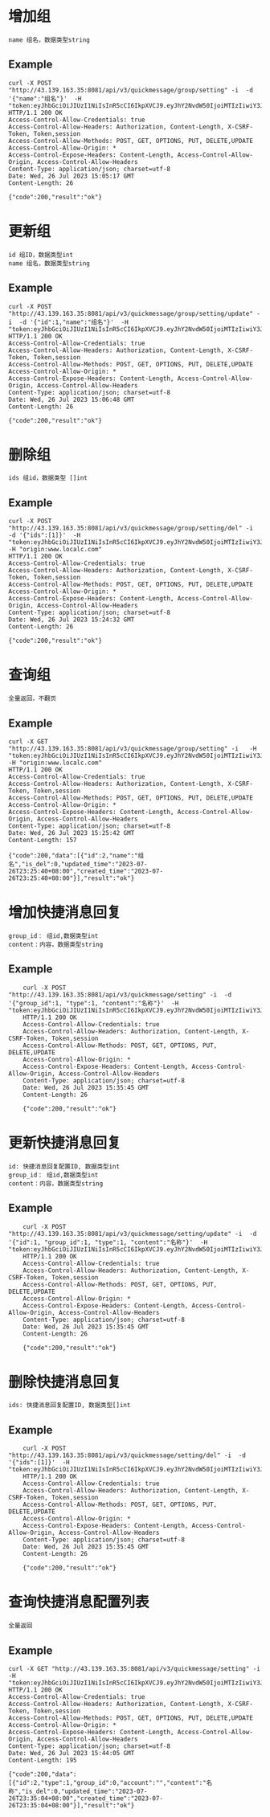# 增加组

    name 组名，数据类型string

## Example

    curl -X POST "http://43.139.163.35:8081/api/v3/quickmessage/group/setting" -i  -d '{"name":"组名"}'  -H "token:eyJhbGciOiJIUzI1NiIsInR5cCI6IkpXVCJ9.eyJhY2NvdW50IjoiMTIzIiwiY3JlYXRlX3RpbWUiOjE2OTAzNzQwNDh9.v8EnBzvNZ9lPotme6RxevBMQfxw9HQkum3tQeBWKAMg" 
    HTTP/1.1 200 OK
    Access-Control-Allow-Credentials: true
    Access-Control-Allow-Headers: Authorization, Content-Length, X-CSRF-Token, Token,session
    Access-Control-Allow-Methods: POST, GET, OPTIONS, PUT, DELETE,UPDATE
    Access-Control-Allow-Origin: *
    Access-Control-Expose-Headers: Content-Length, Access-Control-Allow-Origin, Access-Control-Allow-Headers
    Content-Type: application/json; charset=utf-8
    Date: Wed, 26 Jul 2023 15:05:17 GMT
    Content-Length: 26

    {"code":200,"result":"ok"}


# 更新组

    id 组ID，数据类型int
    name 组名，数据类型string

## Example

    curl -X POST "http://43.139.163.35:8081/api/v3/quickmessage/group/setting/update" -i  -d '{"id":1,"name":"组名"}'  -H "token:eyJhbGciOiJIUzI1NiIsInR5cCI6IkpXVCJ9.eyJhY2NvdW50IjoiMTIzIiwiY3JlYXRlX3RpbWUiOjE2OTAzNzQwNDh9.v8EnBzvNZ9lPotme6RxevBMQfxw9HQkum3tQeBWKAMg" 
    HTTP/1.1 200 OK
    Access-Control-Allow-Credentials: true
    Access-Control-Allow-Headers: Authorization, Content-Length, X-CSRF-Token, Token,session
    Access-Control-Allow-Methods: POST, GET, OPTIONS, PUT, DELETE,UPDATE
    Access-Control-Allow-Origin: *
    Access-Control-Expose-Headers: Content-Length, Access-Control-Allow-Origin, Access-Control-Allow-Headers
    Content-Type: application/json; charset=utf-8
    Date: Wed, 26 Jul 2023 15:06:48 GMT
    Content-Length: 26

    {"code":200,"result":"ok"}


# 删除组

    ids 组id，数据类型 []int

## Example

    curl -X POST "http://43.139.163.35:8081/api/v3/quickmessage/group/setting/del" -i  -d '{"ids":[1]}'  -H "token:eyJhbGciOiJIUzI1NiIsInR5cCI6IkpXVCJ9.eyJhY2NvdW50IjoiMTIzIiwiY3JlYXRlX3RpbWUiOjE2OTAzNzQwNDh9.v8EnBzvNZ9lPotme6RxevBMQfxw9HQkum3tQeBWKAMg" -H "origin:www.localc.com" 
    HTTP/1.1 200 OK
    Access-Control-Allow-Credentials: true
    Access-Control-Allow-Headers: Authorization, Content-Length, X-CSRF-Token, Token,session
    Access-Control-Allow-Methods: POST, GET, OPTIONS, PUT, DELETE,UPDATE
    Access-Control-Allow-Origin: *
    Access-Control-Expose-Headers: Content-Length, Access-Control-Allow-Origin, Access-Control-Allow-Headers
    Content-Type: application/json; charset=utf-8
    Date: Wed, 26 Jul 2023 15:24:32 GMT
    Content-Length: 26

    {"code":200,"result":"ok"}

# 查询组
    
    全量返回，不翻页

##  Example


    curl -X GET "http://43.139.163.35:8081/api/v3/quickmessage/group/setting" -i   -H "token:eyJhbGciOiJIUzI1NiIsInR5cCI6IkpXVCJ9.eyJhY2NvdW50IjoiMTIzIiwiY3JlYXRlX3RpbWUiOjE2OTAzNzQwNDh9.v8EnBzvNZ9lPotme6RxevBMQfxw9HQkum3tQeBWKAMg" -H "origin:www.localc.com" 
    HTTP/1.1 200 OK
    Access-Control-Allow-Credentials: true
    Access-Control-Allow-Headers: Authorization, Content-Length, X-CSRF-Token, Token,session
    Access-Control-Allow-Methods: POST, GET, OPTIONS, PUT, DELETE,UPDATE
    Access-Control-Allow-Origin: *
    Access-Control-Expose-Headers: Content-Length, Access-Control-Allow-Origin, Access-Control-Allow-Headers
    Content-Type: application/json; charset=utf-8
    Date: Wed, 26 Jul 2023 15:25:42 GMT
    Content-Length: 157

    {"code":200,"data":[{"id":2,"name":"组名","is_del":0,"updated_time":"2023-07-26T23:25:40+08:00","created_time":"2023-07-26T23:25:40+08:00"}],"result":"ok"}



# 增加快捷消息回复
    group_id： 组id,数据类型int
    content：内容，数据类型string

## Example

        curl -X POST "http://43.139.163.35:8081/api/v3/quickmessage/setting" -i  -d '{"group_id":1, "type":1, "content":"名称"}'  -H "token:eyJhbGciOiJIUzI1NiIsInR5cCI6IkpXVCJ9.eyJhY2NvdW50IjoiMTIzIiwiY3JlYXRlX3RpbWUiOjE2OTAzNzQwNDh9.v8EnBzvNZ9lPotme6RxevBMQfxw9HQkum3tQeBWKAMg" 
        HTTP/1.1 200 OK
        Access-Control-Allow-Credentials: true
        Access-Control-Allow-Headers: Authorization, Content-Length, X-CSRF-Token, Token,session
        Access-Control-Allow-Methods: POST, GET, OPTIONS, PUT, DELETE,UPDATE
        Access-Control-Allow-Origin: *
        Access-Control-Expose-Headers: Content-Length, Access-Control-Allow-Origin, Access-Control-Allow-Headers
        Content-Type: application/json; charset=utf-8
        Date: Wed, 26 Jul 2023 15:35:45 GMT
        Content-Length: 26

        {"code":200,"result":"ok"}


# 更新快捷消息回复
    id: 快捷消息回复配置ID, 数据类型int
    group_id： 组id,数据类型int
    content：内容，数据类型string

## Example

        curl -X POST "http://43.139.163.35:8081/api/v3/quickmessage/setting/update" -i  -d '{"id":1, "group_id":1, "type":1, "content":"名称"}'  -H "token:eyJhbGciOiJIUzI1NiIsInR5cCI6IkpXVCJ9.eyJhY2NvdW50IjoiMTIzIiwiY3JlYXRlX3RpbWUiOjE2OTAzNzQwNDh9.v8EnBzvNZ9lPotme6RxevBMQfxw9HQkum3tQeBWKAMg" 
        HTTP/1.1 200 OK
        Access-Control-Allow-Credentials: true
        Access-Control-Allow-Headers: Authorization, Content-Length, X-CSRF-Token, Token,session
        Access-Control-Allow-Methods: POST, GET, OPTIONS, PUT, DELETE,UPDATE
        Access-Control-Allow-Origin: *
        Access-Control-Expose-Headers: Content-Length, Access-Control-Allow-Origin, Access-Control-Allow-Headers
        Content-Type: application/json; charset=utf-8
        Date: Wed, 26 Jul 2023 15:35:45 GMT
        Content-Length: 26

        {"code":200,"result":"ok"}

# 删除快捷消息回复
    ids: 快捷消息回复配置ID, 数据类型[]int


## Example

        curl -X POST "http://43.139.163.35:8081/api/v3/quickmessage/setting/del" -i  -d '{"ids":[1]}'  -H "token:eyJhbGciOiJIUzI1NiIsInR5cCI6IkpXVCJ9.eyJhY2NvdW50IjoiMTIzIiwiY3JlYXRlX3RpbWUiOjE2OTAzNzQwNDh9.v8EnBzvNZ9lPotme6RxevBMQfxw9HQkum3tQeBWKAMg" 
        HTTP/1.1 200 OK
        Access-Control-Allow-Credentials: true
        Access-Control-Allow-Headers: Authorization, Content-Length, X-CSRF-Token, Token,session
        Access-Control-Allow-Methods: POST, GET, OPTIONS, PUT, DELETE,UPDATE
        Access-Control-Allow-Origin: *
        Access-Control-Expose-Headers: Content-Length, Access-Control-Allow-Origin, Access-Control-Allow-Headers
        Content-Type: application/json; charset=utf-8
        Date: Wed, 26 Jul 2023 15:35:45 GMT
        Content-Length: 26

        {"code":200,"result":"ok"}


# 查询快捷消息配置列表

    全量返回

## Example


    curl -X GET "http://43.139.163.35:8081/api/v3/quickmessage/setting" -i   -H "token:eyJhbGciOiJIUzI1NiIsInR5cCI6IkpXVCJ9.eyJhY2NvdW50IjoiMTIzIiwiY3JlYXRlX3RpbWUiOjE2OTAzNzQwNDh9.v8EnBzvNZ9lPotme6RxevBMQfxw9HQkum3tQeBWKAMg" 
    HTTP/1.1 200 OK
    Access-Control-Allow-Credentials: true
    Access-Control-Allow-Headers: Authorization, Content-Length, X-CSRF-Token, Token,session
    Access-Control-Allow-Methods: POST, GET, OPTIONS, PUT, DELETE,UPDATE
    Access-Control-Allow-Origin: *
    Access-Control-Expose-Headers: Content-Length, Access-Control-Allow-Origin, Access-Control-Allow-Headers
    Content-Type: application/json; charset=utf-8
    Date: Wed, 26 Jul 2023 15:44:05 GMT
    Content-Length: 195

    {"code":200,"data":[{"id":2,"type":1,"group_id":0,"account":"","content":"名称","is_del":0,"updated_time":"2023-07-26T23:35:04+08:00","created_time":"2023-07-26T23:35:04+08:00"}],"result":"ok"}